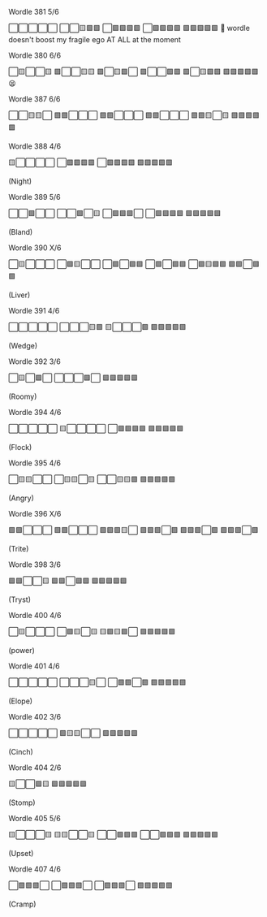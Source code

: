Wordle 381 5/6

⬜⬜⬜⬜⬜
⬜⬜🟨🟩🟩
⬜🟩🟩🟩🟩
⬜🟩🟩🟩🟩
🟩🟩🟩🟩🟩
🫥 wordle doesn't boost my fragile ego AT ALL at the moment

Wordle 380 6/6

⬜🟨⬜⬜🟨
🟩⬜⬜🟨🟨
🟩⬜🟨🟩⬜
🟩⬜⬜🟩🟩
🟩⬜🟨🟩🟩
🟩🟩🟩🟩🟩
😫

Wordle 387 6/6

⬜⬜🟨🟨⬜
🟩🟩⬜⬜⬜
🟩🟩⬜⬜⬜
🟩🟩⬜⬜⬜
🟩🟩🟨⬜🟨
🟩🟩🟩🟩🟩

Wordle 388 4/6

🟨⬜⬜⬜⬜
⬜🟩🟩🟩🟩
⬜🟩🟩🟩🟩
🟩🟩🟩🟩🟩 

(Night)

Wordle 389 5/6

⬜⬜🟩⬜⬜
⬜⬜🟩⬜🟨
⬜🟩🟩🟩⬜
⬜🟩🟩🟩🟩
🟩🟩🟩🟩🟩

(Bland)

Wordle 390 X/6

⬜🟨⬜⬜⬜
⬜🟩🟨⬜⬜
⬜🟩⬜🟩🟩
⬜🟩⬜🟩🟩
⬜🟩🟨🟩🟩
🟩🟩⬜🟩🟩

(Liver)

Wordle 391 4/6

⬜⬜⬜⬜⬜
⬜⬜⬜🟨🟩
🟨⬜⬜⬜🟩
🟩🟩🟩🟩🟩

(Wedge)

Wordle 392 3/6

⬜🟨⬜🟩⬜
⬜⬜⬜🟩⬜
🟩🟩🟩🟩🟩

(Roomy)

Wordle 394 4/6

⬜⬜⬜⬜⬜
🟨⬜⬜⬜⬜
⬜🟩🟩🟩🟩
🟩🟩🟩🟩🟩

(Flock)

Wordle 395 4/6

⬜🟨🟨⬜⬜
⬜🟨🟨⬜🟨
⬜⬜🟨🟨🟩
🟩🟩🟩🟩🟩

(Angry)

Wordle 396 X/6

🟩🟩⬜⬜⬜
🟩🟩⬜⬜⬜
🟩🟩🟩🟨⬜
🟩🟩🟩⬜🟩
🟩🟩🟩⬜🟩
🟩🟩🟩⬜🟩

(Trite)

Wordle 398 3/6

🟩🟩⬜⬜🟨
🟩🟩⬜🟩🟩
🟩🟩🟩🟩🟩

(Tryst)

Wordle 400 4/6

⬜🟨⬜⬜⬜
⬜🟩🟨⬜🟨
🟨🟩🟨🟩⬜
🟩🟩🟩🟩🟩

(power)

Wordle 401 4/6

⬜⬜⬜⬜⬜
⬜⬜⬜🟨⬜
⬜🟩🟩⬜🟩
🟩🟩🟩🟩🟩

(Elope)

Wordle 402 3/6

⬜⬜⬜⬜⬜
🟩🟨🟨⬜⬜
🟩🟩🟩🟩🟩

(Cinch)

Wordle 404 2/6

🟨⬜⬜🟩🟨
🟩🟩🟩🟩🟩

(Stomp)

Wordle 405 5/6

🟨⬜⬜⬜🟨
🟨🟨⬜⬜🟨
⬜⬜🟩🟩🟩
⬜⬜🟩🟩🟩
🟩🟩🟩🟩🟩

(Upset)

Wordle 407 4/6

⬜🟩🟩🟩⬜
⬜🟩🟩🟩⬜
⬜🟩🟩🟩⬜
🟩🟩🟩🟩🟩

(Cramp)